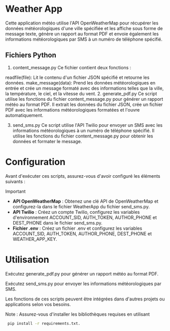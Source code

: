 # Weather App

Cette application météo utilise l'API OpenWeatherMap pour récupérer les données météorologiques d'une ville spécifiée et les affiche sous forme de message texte, génère un rapport au format PDF et envoie également les informations météorologiques par SMS à un numéro de téléphone spécifié.

## Fichiers Python

1. content_message.py
Ce fichier contient deux fonctions :

readfile(file): Lit le contenu d'un fichier JSON spécifié et retourne les données.
make_message(data): Prend les données météorologiques en entrée et crée un message formaté avec des informations telles que la ville, la température, le ciel, et la vitesse du vent.
2. generate_pdf.py
Ce script utilise les fonctions du fichier content_message.py pour générer un rapport météo au format PDF. Il extrait les données du fichier JSON, crée un fichier PDF avec les informations météorologiques formatées et l'ouvre automatiquement.

3. send_sms.py
Ce script utilise l'API Twilio pour envoyer un SMS avec les informations météorologiques à un numéro de téléphone spécifié. Il utilise les fonctions du fichier content_message.py pour obtenir les données et formater le message.

# Configuration

Avant d'exécuter ces scripts, assurez-vous d'avoir configuré les éléments suivants :

>[!IMPORTANT]
> - **API OpenWeatherMap** : Obtenez une clé API de OpenWeatherMap et configurez-la dans le fichier WeatherApp du fichier send_sms.py.
> - **API Twilio** : Créez un compte Twilio, configurez les variables d'environnement ACCOUNT_SID, AUTH_TOKEN, AUTHOR_PHONE et DEST_PHONE dans le fichier send_sms.py.
> - **Fichier .env** : Créez un fichier .env et configurez les variables ACCOUNT_SID, AUTH_TOKEN, AUTHOR_PHONE, DEST_PHONE et WEATHER_APP_KEY.

# Utilisation

Exécutez generate_pdf.py pour générer un rapport météo au format PDF.

Exécutez send_sms.py pour envoyer les informations météorologiques par SMS.

Les fonctions de ces scripts peuvent être intégrées dans d'autres projets ou applications selon vos besoins.

Note : Assurez-vous d'installer les bibliothèques requises en utilisant

```bash
 pip install -r requirements.txt.

```

